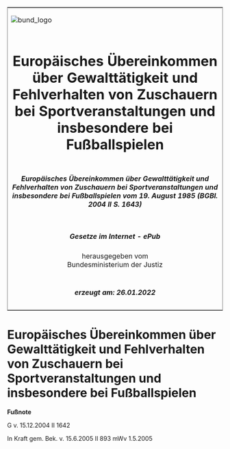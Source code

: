 <span id="DECKBLATT.html"></span>

<table border="0" frame="border" width="100%">

<tr valign="top">

<td align="left">

![bund\_logo](BfJ_2021_Web_de_de.gif)

</td>

<td align="right">

 

</td>

</tr>

<tr align="center" valign="middle">

<td colspan="2">

# Europäisches Übereinkommen über Gewalttätigkeit und Fehlverhalten von Zuschauern bei Sportveranstaltungen und insbesondere bei Fußballspielen

</td>

</tr>

<tr align="center" valign="middle">

<td colspan="2">

##### Europäisches Übereinkommen über Gewalttätigkeit und Fehlverhalten von Zuschauern bei Sportveranstaltungen und insbesondere bei Fußballspielen vom 19. August 1985 (BGBl. 2004 II S. 1643)

</td>

</tr>

<tr align="center" valign="middle">

<td colspan="2">

  
  

##### Gesetze im Internet - ePub  
  
herausgegeben vom  
Bundesministerium der Justiz

</td>

</tr>

<tr align="center" valign="bottom">

<td colspan="2">

  
  

##### erzeugt am: 26.01.2022

</td>

</tr>

</table>

<span id="BJNR164320004.html"></span>

# Europäisches Übereinkommen über Gewalttätigkeit und Fehlverhalten von Zuschauern bei Sportveranstaltungen und insbesondere bei Fußballspielen

<div>

  
**Fußnote**

<div class="jnhtml">

<div>

<div class="jurAbsatz">

G v. 15.12.2004 II 1642

</div>

<div class="jurAbsatz">

  
In Kraft gem. Bek. v. 15.6.2005 II 893 mWv 1.5.2005

</div>

</div>

</div>

</div>
